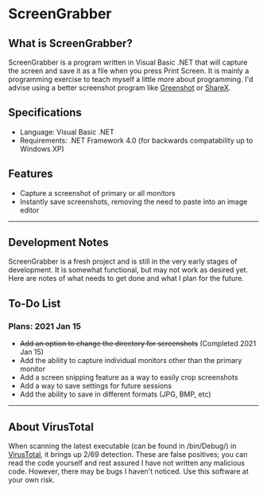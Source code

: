# ScreenGrabber

## What is ScreenGrabber?
ScreenGrabber is a program written in Visual Basic .NET that will capture the screen and save it as a file when you press Print Screen. It is mainly a programming exercise to teach myself a little more about programming. I'd advise using a better screenshot program like [Greenshot](https://getgreenshot.org/) or [ShareX](https://getsharex.com/).

## Specifications
- Language: Visual Basic .NET
- Requirements: .NET Framework 4.0 (for backwards compatability up to Windows XP)

## Features
- Capture a screenshot of primary or all monitors
- Instantly save screenshots, removing the need to paste into an image editor

---

## Development Notes
ScreenGrabber is a fresh project and is still in the very early stages of development. It is somewhat functional, but may not work as desired yet. Here are notes of what needs to get done and what I plan for the future.

## To-Do List

### Plans: 2021 Jan 15
- ~~Add an option to change the directory for screenshots~~ (Completed 2021 Jan 15)
- Add the ability to capture individual monitors other than the primary monitor
- Add a screen snipping feature as a way to easily crop screenshots
- Add a way to save settings for future sessions
- Add the ability to save in different formats (JPG, BMP, etc)

---

## About VirusTotal
When scanning the latest executable (can be found in /bin/Debug/) in [VirusTotal](https://www.virustotal.com/gui/file/884d9a83113b3da7567b00bdd1ac4c61ad9704f28bc5302de8b8bfd9befd08d0/detection), it brings up 2/69 detection. These are false positives; you can read the code yourself and rest assured I have not written any malicious code. However, there may be bugs I haven't noticed. Use this software at your own risk.